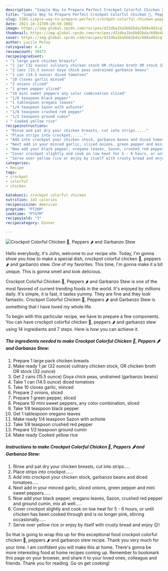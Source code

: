 ```yaml
---
description: "Simple Way to Prepare Perfect Crockpot Colorful Chicken 🐔, Peppers 🌶 and Garbanzo Stew"
title: "Simple Way to Prepare Perfect Crockpot Colorful Chicken 🐔, Peppers 🌶 and Garbanzo Stew"
slug: 5385-simple-way-to-prepare-perfect-crockpot-colorful-chicken-peppers-and-garbanzo-stew
date: 2021-10-31T09:20:59.300Z
image: https://img-global.cpcdn.com/recipes/d31dba1ba5b02bda/680x482cq70/crockpot-colorful-chicken-peppers-and-garbanzo-stew-recipe-main-photo.jpg
thumbnail: https://img-global.cpcdn.com/recipes/d31dba1ba5b02bda/680x482cq70/crockpot-colorful-chicken-peppers-and-garbanzo-stew-recipe-main-photo.jpg
cover: https://img-global.cpcdn.com/recipes/d31dba1ba5b02bda/680x482cq70/crockpot-colorful-chicken-peppers-and-garbanzo-stew-recipe-main-photo.jpg
author: Lucile McCoy
ratingvalue: 4.4
reviewcount: 30473
recipeingredient:
- "1 large pack chicken breasts"
- "1 jar (32 ounce) culinary chicken stock OR chicken broth OR stock 32 ounce"
- "2 cans (15.5 ounce) Goya chick peas undrained garbanzo beans"
- "1 can (14.5 ounce) diced tomatoes"
- "10 cloves garlic minced"
- "2 onions sliced"
- "1 green pepper sliced"
- "10 mini sweet peppers any color combination sliced"
- "1/8 teaspoon black pepper"
- "1 tablespoon oregano leaves"
- "1/4 teaspoon Sazon with achiote"
- "1/8 teaspoon crushed red pepper"
- "1/2 teaspoon ground cumin"
- " Cooked yellow rice"
recipeinstructions:
- "Rinse and pat dry your chicken breasts, cut into strips....."
- "Place strips into crockpot......"
- "Add into crockpot your chicken stock, garbanzo beans and diced tomatoes....."
- "Next add in your minced garlic, sliced onions, green pepper and mini sweet peppers....."
- "Now add your black pepper, oregano leaves, Sazon, crushed red pepper and ground cumin, mix all well....."
- "Cover crockpot slightly and cook on low heat for 5 - 6 hours, or until chicken has been cooked through and is no longer pink, stirring occasionally......"
- "Serve over yellow rice or enjoy by itself with crusty bread and enjoy 😉!"
categories:
- Recipe
tags:
- crockpot
- colorful
- chicken

katakunci: crockpot colorful chicken 
nutrition: 143 calories
recipecuisine: American
preptime: "PT26M"
cooktime: "PT47M"
recipeyield: "3"
recipecategory: Dinner

---
```



![Crockpot Colorful Chicken 🐔, Peppers 🌶 and Garbanzo Stew](https://img-global.cpcdn.com/recipes/d31dba1ba5b02bda/680x482cq70/crockpot-colorful-chicken-peppers-and-garbanzo-stew-recipe-main-photo.jpg)

Hello everybody, it's John, welcome to our recipe site. Today, I'm gonna show you how to make a special dish, crockpot colorful chicken 🐔, peppers 🌶 and garbanzo stew. One of my favorites. This time, I'm gonna make it a bit unique. This is gonna smell and look delicious.

Crockpot Colorful Chicken 🐔, Peppers 🌶 and Garbanzo Stew is one of the most favored of current trending foods in the world. It's enjoyed by millions daily. It's simple, it is fast, it tastes yummy. They are fine and they look fantastic. Crockpot Colorful Chicken 🐔, Peppers 🌶 and Garbanzo Stew is something that I have loved my whole life.




To begin with this particular recipe, we have to prepare a few components. You can have crockpot colorful chicken 🐔, peppers 🌶 and garbanzo stew using 14 ingredients and 7 steps. Here is how you can achieve it.

<!--inarticleads1-->

##### The ingredients needed to make Crockpot Colorful Chicken 🐔, Peppers 🌶 and Garbanzo Stew:

1. Prepare 1 large pack chicken breasts
1. Make ready 1 jar (32 ounce) culinary chicken stock, OR chicken broth OR stock (32 ounce)
1. Get 2 cans (15.5 ounce) Goya chick peas, undrained (garbanzo beans)
1. Take 1 can (14.5 ounce) diced tomatoes
1. Take 10 cloves garlic, minced
1. Prepare 2 onions, sliced
1. Prepare 1 green pepper, sliced
1. Prepare 10 mini sweet peppers, any color combination, sliced
1. Take 1/8 teaspoon black pepper
1. Get 1 tablespoon oregano leaves
1. Make ready 1/4 teaspoon Sazon with achiote
1. Take 1/8 teaspoon crushed red pepper
1. Prepare 1/2 teaspoon ground cumin
1. Make ready  Cooked yellow rice




<!--inarticleads2-->

##### Instructions to make Crockpot Colorful Chicken 🐔, Peppers 🌶 and Garbanzo Stew:

1. Rinse and pat dry your chicken breasts, cut into strips.....
1. Place strips into crockpot......
1. Add into crockpot your chicken stock, garbanzo beans and diced tomatoes.....
1. Next add in your minced garlic, sliced onions, green pepper and mini sweet peppers.....
1. Now add your black pepper, oregano leaves, Sazon, crushed red pepper and ground cumin, mix all well.....
1. Cover crockpot slightly and cook on low heat for 5 - 6 hours, or until chicken has been cooked through and is no longer pink, stirring occasionally......
1. Serve over yellow rice or enjoy by itself with crusty bread and enjoy 😉!




So that is going to wrap this up for this exceptional food crockpot colorful chicken 🐔, peppers 🌶 and garbanzo stew recipe. Thank you very much for your time. I am confident you will make this at home. There's gonna be more interesting food at home recipes coming up. Remember to bookmark this page on your browser, and share it to your loved ones, colleague and friends. Thank you for reading. Go on get cooking!
